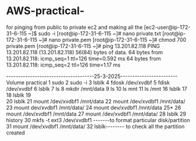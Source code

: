 # AWS-practical-
for pinging from public to private ec2 and making all the 
[ec2-user@ip-172-31-6-115 ~]$ sudo -i
[root@ip-172-31-6-115 ~]# nano private.txt
[root@ip-172-31-6-115 ~]# nano private.pem
[root@ip-172-31-6-115 ~]# chmod 700 private.pem
[root@ip-172-31-6-115 ~]# ping 13.201.82.118
PING 13.201.82.118 (13.201.82.118) 56(84) bytes of data.
64 bytes from 13.201.82.118: icmp_seq=1 ttl=126 time=0.592 ms
64 bytes from 13.201.82.118: icmp_seq=2 ttl=126 time=1.17 ms


-------------------------------------25-3-2025------------------------
Volume practical
1  sudo
    2  sudo -i
    3  lsblk
    4  fdosk /dev/xvdbf
    5  fdisk /dev/xvdbf
    6  lsblk
    7  ls
    8  mkdir /mnt/data
    9  ls
   10  ls mnt
   11  ls /mnt
   16  lsblk
   17  
   18  lsblk
   19  
   20  lsblk
   21  mount /dev/xvdbf1 /mnt/data
   22  mount /dev/xvdbf1 /mnt/data/
   23  mount dev/xvdbf1 /mnt/data/
   24  mount dev/xvdbf1 /mnt/data
   25*
   26  mount /dev/xvdbf1 /mnt/data
   27  mount /dev/xvdbf1 /mnt/data/
   28  lsblk
   29  history
   30  mkfs -t ext3 /dev/xvdbf1 -------to format particular disk/partition
   31  mount /dev/xvdbf1 /mnt/data/
   32  lsblk-------- to check all the partition created



